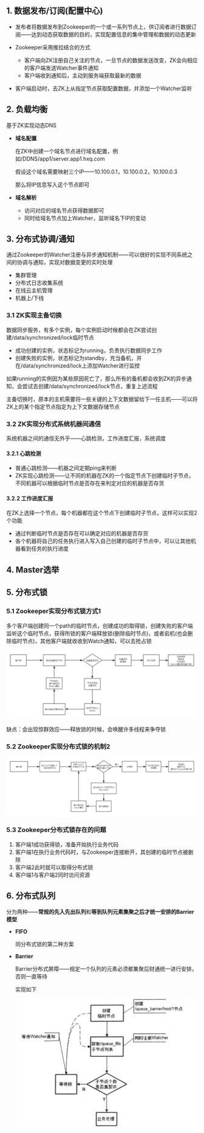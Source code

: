 ## 1. 数据发布/订阅(配置中心)

* 发布者将数据发布到Zookeeper的一个或一系列节点上，供订阅者进行数据订阅——达到动态获取数据的目的，实现配置信息的集中管理和数据的动态更新

* Zookeeper采用推拉结合的方式
  * 客户端向ZK注册自己关注的节点，一旦节点的数据发送改变，ZK会向相应的客户端发送Watcher事件通知
  * 客户端收到通知后，主动到服务端获取最新的数据
* 客户端启动时，去ZK上从指定节点获取配置数据，并添加一个Watcher监听



## 2. 负载均衡

基于ZK实现动态DNS

* **域名配置**

  在ZK中创建一个域名节点进行域名配置，例如/DDNS/app1/server.app1.hxq.com

  假设这个域名需要映射三个IP——10.100.0.1，10.100.0.2，10.100.0.3

  那么将IP信息写入这个节点即可

* **域名解析**

  * 访问对应的域名节点获得数据即可
  * 同时给域名节点加上Watcher，监听域名下IP的变动

  



## 3. 分布式协调/通知

通过Zookeeper的Watcher注册与异步通知机制——可以很好的实现不同系统之间的协调与通知，实现对数据变更的实时处理

* 集群管理
* 分布式日志收集系统
* 在线云主机管理
* 机器上/下线



### 3.1 ZK实现主备切换

数据同步服务，有多个实例，每个实例启动时候都会在ZK尝试创建/data/synchronized/lock临时节点

* 成功创建的实例，状态标记为running，负责执行数据同步工作
* 创建失败的实例，状态标记为standby，充当备机，并在/data/synchronized/lock上添加Watcher进行监控

如果running的实例因为某些原因死亡了，那么所有的备机都会收到ZK的异步通知，会尝试去创建/data/synchronized/lock节点，重复上述流程

主备切换时，原本的主机需要将一些关键的上下文数据留给下一任主机——可以将ZK上的某个指定节点指定为上下文数据存储节点



### 3.2 ZK实现分布式系统机器间通信

系统机器之间的通信无外乎——心跳检测，工作进度汇报，系统调度

#### 3.2.1 心跳检测

* 普通心跳检测——机器之间定期ping来判断
* ZK实现心跳检测——让不同的机器在ZK的一个指定节点下创建临时子节点，不同机器可以根据临时节点是否存在来判定对应的机器是否存货

#### 3.2.2 工作进度汇报

在ZK上选择一个节点，每个机器都在这个节点下创建临时子节点，这样可以实现2个功能

* 通过判断临时节点是否存在可以确定对应的机器是否存货
* 各个机器将自己的任务执行进入写入自己创建的临时子节点中，可以让其他机器看到任务的执行进度



## 4. Master选举

## 5. 分布式锁

### 5.1 Zookeeper实现分布式锁方式1

多个客户端创建同一个path的临时节点，创建成功的取得锁，创建失败的客户端监听这个临时节点，获得所锁的客户端释放锁(删除临时节点)，或者宕机(也会删除临时节点)，其他客户端就收收到Watch通知，可以去抢占锁

![1](../p/Zookeeper实现分布式锁机制1.png)

缺点：会出现惊群效应——释放锁的时候，会唤醒许多线程来争夺锁

### 5.2 Zookeeper实现分布式锁的机制2

![1](../p/Zookeeper实现分布式锁机制2.png)

### 5.3 Zookeeper分布式锁存在的问题

1. 客户端1成功获得锁，准备开始执行业务代码
2. 客户端1在执行业务代码时，与Zookeeper连接断开，其创建的临时节点被删除
3. 客户端2此时就可以取得分布式锁
4. 客户端1与客户端2同时访问资源





## 6. 分布式队列

分为两种——**常规的先入先出队列**和**等到队列元素集聚之后才统一安排的Barrier模型**

* **FIFO**

  同分布式锁的第二种方案

* **Barrier**

  Barrier分布式屏障——规定一个队列的元素必须都集聚后财通统一进行安排，否则一直等待

  实现如下

  ![1](../p/3.png)

  